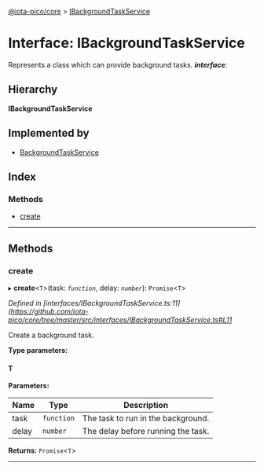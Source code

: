 [@iota-pico/core](../README.md) > [IBackgroundTaskService](../interfaces/ibackgroundtaskservice.md)

# Interface: IBackgroundTaskService

Represents a class which can provide background tasks.
*__interface__*: 

## Hierarchy

**IBackgroundTaskService**

## Implemented by

* [BackgroundTaskService](../classes/backgroundtaskservice.md)

## Index

### Methods

* [create](ibackgroundtaskservice.md#create)

---

## Methods

<a id="create"></a>

###  create

▸ **create**<`T`>(task: *`function`*, delay: *`number`*): `Promise`<`T`>

*Defined in [interfaces/IBackgroundTaskService.ts:11](https://github.com/iota-pico/core/tree/master/src/interfaces/IBackgroundTaskService.ts#L11*

Create a background task.

**Type parameters:**

#### T 
**Parameters:**

| Name | Type | Description |
| ------ | ------ | ------ |
| task | `function` |  The task to run in the background. |
| delay | `number` |  The delay before running the task. |

**Returns:** `Promise`<`T`>

___

